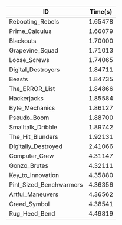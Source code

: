|ID|Time(s)|
|-|-|
|Rebooting_Rebels|1.65478|
|Prime_Calculus|1.66079|
|Blackouts|1.70000|
|Grapevine_Squad|1.71013|
|Loose_Screws|1.74065|
|Digital_Destroyers|1.84711|
|Beasts|1.84735|
|The_ERROR_List|1.84866|
|Hackerjacks|1.85584|
|Byte_Mechanics|1.86127|
|Pseudo_Boom|1.88700|
|Smalltalk_Dribble|1.89742|
|The_Hit_Blunders|1.92131|
|Digitally_Destroyed|2.41066|
|Computer_Crew|4.31147|
|Gonzo_Brutes|4.32111|
|Key_to_Innovation|4.35880|
|Pint_Sized_Benchwarmers|4.36356|
|Artful_Maneuvers|4.36562|
|Creed_Symbol|4.38541|
|Rug_Heed_Bend|4.49819|
